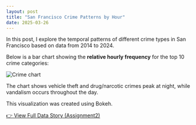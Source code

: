 ```yaml
---
layout: post
title: "San Francisco Crime Patterns by Hour"
date: 2025-03-26
---
```


In this post, I explore the temporal patterns of different crime types in San Francisco based on data from 2014 to 2024.

Below is a bar chart showing the **relative hourly frequency** for the top 10 crime categories:

![Crime chart](assets/crime_hourly_barchart.png)

The chart shows vehicle theft and drug/narcotic crimes peak at night, while vandalism occurs throughout the day.

This visualization was created using Bokeh.


[👉 View Full Data Story (Assignment2)](/assets/Assignment2.html)
